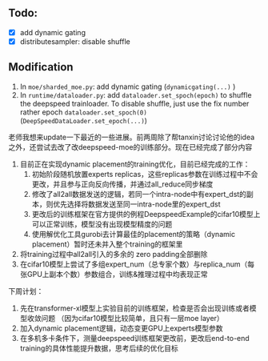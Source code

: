 ## Todo:

- [x] add dynamic gating
- [x] distributesampler: disable shuffle

## Modification

1. In `moe/sharded_moe.py`: add dynamic gating (`dynamicgating(...)` )
2. In `runtime/dataloader.py`: add `dataloader.set_spoch(epoch)` to shuffle the deepspeed trainloader. To disable shuffle, just use the fix number rather epoch `dataloader.set_spoch(0)` (`DeepSpeedDataLoader.set_epoch(...)`)



老师我想来update一下最近的一些进展。前两周除了帮tanxin讨论讨论他的idea之外，还尝试去改了改deepspeed-moe的训练部分。现在已经完成了部分内容

1. 目前正在实现dynamic placement的training优化，目前已经完成的工作：
   1. 初始阶段随机放置experts replicas，这些replicas参数在训练过程中不会更改，并且参与正向反向传播，并通过all_reduce同步梯度
   2. 修改了all2all数据发送的逻辑，若同一个intra-node中有expert_dst的副本，则优先选择将数据发送至同一intra-node里的expert_dst
   3. 更改后的训练框架在官方提供的例程DeepspeedExample的cifar10模型上可以正常训练，模型没有出现模型精度的问题
   4. 使用解优化工具gurobi去计算最佳的placement的策略（dynamic placement）暂时还未并入整个training的框架里 
2. 将training过程中all2all引入的多余的 zero padding全部删除
3. 在cifar10模型上尝试了多组expert_num（总专家个数）与replica_num（每张GPU上副本个数）参数组合，训练&推理过程中均表现正常

下周计划：
1. 先在transformer-xl模型上实验目前的训练框架，检查是否会出现训练或者模型收敛问题 （因为cifar10模型比较简单，且只有一层moe layer）
2. 加入dynamic placement逻辑，动态变更GPU上experts模型参数
3. 在多机多卡条件下，测量deepspeed训练框架更改前，更改后end-to-end training的具体性能提升数据，思考后续的优化目标
